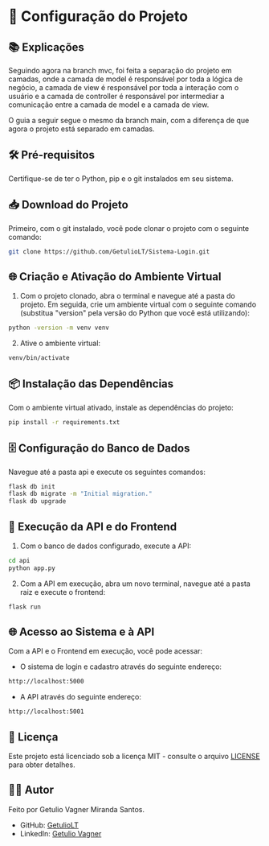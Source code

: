 # 🚀 Configuração do Projeto

## 📚 Explicações
Seguindo agora na branch mvc, foi feita a separação do projeto em camadas, onde a camada de model é responsável por toda a lógica de negócio, a camada de view é responsável por toda a interação com o usuário e a camada de controller é responsável por intermediar a comunicação entre a camada de model e a camada de view.

O guia a seguir segue o mesmo da branch main, com a diferença de que agora o projeto está separado em camadas.

## 🛠️ Pré-requisitos
Certifique-se de ter o Python, pip e o git instalados em seu sistema.

## 📥 Download do Projeto
Primeiro, com o git instalado, você pode clonar o projeto com o seguinte comando:

```bash
git clone https://github.com/GetulioLT/Sistema-Login.git
```

## 🌐 Criação e Ativação do Ambiente Virtual
1. Com o projeto clonado, abra o terminal e navegue até a pasta do projeto. Em seguida, crie um ambiente virtual com o seguinte comando (substitua "version" pela versão do Python que você está utilizando):

```bash
python -version -m venv venv
```
2. Ative o ambiente virtual:

```bash
venv/bin/activate
```

## 📦 Instalação das Dependências
Com o ambiente virtual ativado, instale as dependências do projeto:

```bash
pip install -r requirements.txt
```

## 🗄️ Configuração do Banco de Dados
Navegue até a pasta api e execute os seguintes comandos:

```bash
flask db init
flask db migrate -m "Initial migration."
flask db upgrade
```

## 🚀 Execução da API e do Frontend
1. Com o banco de dados configurado, execute a API:

```bash
cd api
python app.py
```

2. Com a API em execução, abra um novo terminal, navegue até a pasta raiz e execute o frontend:

```bash
flask run
```

## 🌐 Acesso ao Sistema e à API

Com a API e o Frontend em execução, você pode acessar:

- O sistema de login e cadastro através do seguinte endereço:

```bash
http://localhost:5000
```

- A API através do seguinte endereço:

```bash
http://localhost:5001
```

## 📜 Licença
Este projeto está licenciado sob a licença MIT - consulte o arquivo [LICENSE](LICENSE.md) para obter detalhes.

## 👨‍💻 Autor
Feito por Getulio Vagner Miranda Santos. 
- GitHub: [GetulioLT](https://github.com/GetulioLT)
- LinkedIn: [Getulio Vagner](https://www.linkedin.com/in/getulio-vagner-117341186/)

